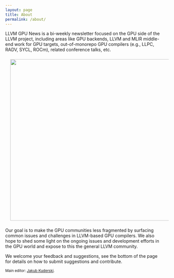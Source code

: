 ```yaml
---
layout: page
title: About
permalink: /about/
---
```


LLVM GPU News is a bi-weekly newsletter focused on the GPU side of the LLVM project, including areas like GPU backends, LLVM and MLIR middle-end work for GPU targets, out-of-monorepo GPU compilers (e.g., LLPC, RADV, SYCL, ROCm), related conference talks, etc.

<div style="text-align:center">
    <img src="/assets/images/gpu-dragon-logo-website.svg" width="512px" style="margin-left:16px;margin-top:8px;margin-bottom:8px"/>
</div>

Our goal is to make the GPU communities less fragmented by surfacing common issues and challenges in LLVM-based GPU compilers. We also hope to shed some light on the ongoing issues and development efforts in the GPU world and expose to this the general LLVM community.

We welcome your feedback and suggestions, see the bottom of the page for details on how to submit suggestions and contribute.

<sub>Main editor: [Jakub Kuderski](https://github.com/kuhar).</sub>